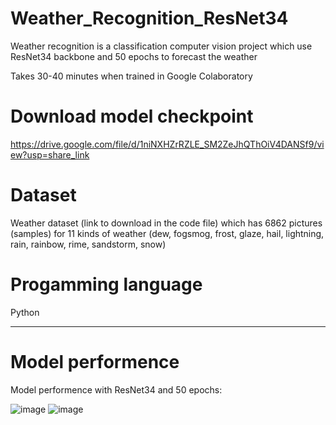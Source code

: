 # Weather_Recognition_ResNet34
Weather recognition is a classification computer vision project which use ResNet34 backbone and 50 epochs to forecast the weather

Takes 30-40 minutes when trained in Google Colaboratory
# Download model checkpoint
https://drive.google.com/file/d/1niNXHZrRZLE_SM2ZeJhQThOiV4DANSf9/view?usp=share_link

# Dataset 
Weather dataset (link to download in the code file) which has 6862 pictures (samples) for 11 kinds of weather (dew, fogsmog, frost, glaze, hail, lightning, rain, rainbow, rime, sandstorm, snow) 

# Progamming language
Python
___
# Model performence 
Model performence with ResNet34 and 50 epochs:

![image](https://user-images.githubusercontent.com/93986576/221835328-5d701e20-b624-440a-a807-4714f0affb56.png)
![image](https://user-images.githubusercontent.com/93986576/221835464-bcdb15c4-eaec-4548-8a32-e06f989168f1.png)

